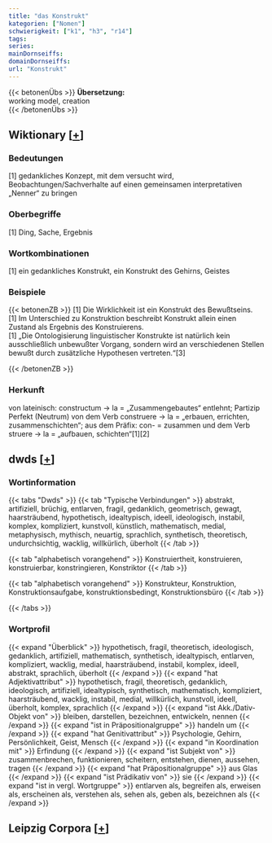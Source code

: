 ```yaml
---
title: "das Konstrukt"
kategorien: ["Nomen"]
schwierigkeit: ["k1", "h3", "r14"]
tags:
series:
mainDornseiffs:
domainDornseiffs:
url: "Konstrukt"
---
```


{{< betonenÜbs >}}
**Übersetzung:**  
working model, creation  
{{< /betonenÜbs >}}

## Wiktionary [[+](https://de.wiktionary.org/wiki/Konstrukt)]

### Bedeutungen
[1] gedankliches Konzept, mit dem versucht wird, Beobachtungen/Sachverhalte auf einen gemeinsamen interpretativen „Nenner“ zu bringen  

### Oberbegriffe
[1] Ding, Sache, Ergebnis  

### Wortkombinationen
[1] ein gedankliches Konstrukt, ein Konstrukt des Gehirns, Geistes  

### Beispiele
{{< betonenZB >}}
[1] Die Wirklichkeit ist ein Konstrukt des Bewußtseins.  
[1] Im Unterschied zu Konstruktion beschreibt Konstrukt allein einen Zustand als Ergebnis des Konstruierens.  
[1] „Die Ontologisierung linguistischer Konstrukte ist natürlich kein ausschließlich unbewußter Vorgang, sondern wird an verschiedenen Stellen bewußt durch zusätzliche Hypothesen vertreten.“[3]  

{{< /betonenZB >}}
### Herkunft
von lateinisch: constructum → la = „Zusammengebautes“ entlehnt; Partizip Perfekt (Neutrum) von dem Verb construere → la = „erbauen, errichten, zusammenschichten“; aus dem Präfix: con- = zusammen und dem Verb struere → la = „aufbauen, schichten“[1][2]  



## dwds [[+](https://www.dwds.de/wb/Konstrukt)]

### Wortinformation
{{< tabs "Dwds" >}}
{{< tab "Typische Verbindungen" >}}
abstrakt, artifiziell, brüchig, entlarven, fragil, gedanklich, geometrisch, gewagt, haarsträubend, hypothetisch, idealtypisch, ideell, ideologisch, instabil, komplex, kompliziert, kunstvoll, künstlich, mathematisch, medial, metaphysisch, mythisch, neuartig, sprachlich, synthetisch, theoretisch, undurchsichtig, wacklig, willkürlich, überholt
{{< /tab >}}

{{< tab "alphabetisch vorangehend" >}}
Konstruiertheit, konstruieren, konstruierbar, konstringieren, Konstriktor
{{< /tab >}}

{{< tab "alphabetisch vorangehend" >}}
Konstrukteur, Konstruktion, Konstruktionsaufgabe, konstruktionsbedingt, Konstruktionsbüro
{{< /tab >}}

{{< /tabs >}}

### Wortprofil
{{< expand "Überblick" >}} hypothetisch, fragil, theoretisch, ideologisch, gedanklich, artifiziell, mathematisch, synthetisch, idealtypisch, entlarven, kompliziert, wacklig, medial, haarsträubend, instabil, komplex, ideell, abstrakt, sprachlich, überholt {{< /expand >}}
{{< expand "hat Adjektivattribut" >}} hypothetisch, fragil, theoretisch, gedanklich, ideologisch, artifiziell, idealtypisch, synthetisch, mathematisch, kompliziert, haarsträubend, wacklig, instabil, medial, willkürlich, kunstvoll, ideell, überholt, komplex, sprachlich {{< /expand >}}
{{< expand "ist Akk./Dativ-Objekt von" >}} bleiben, darstellen, bezeichnen, entwickeln, nennen {{< /expand >}}
{{< expand "ist in Präpositionalgruppe" >}} handeln um {{< /expand >}}
{{< expand "hat Genitivattribut" >}} Psychologie, Gehirn, Persönlichkeit, Geist, Mensch {{< /expand >}}
{{< expand "in Koordination mit" >}} Erfindung {{< /expand >}}
{{< expand "ist Subjekt von" >}} zusammenbrechen, funktionieren, scheitern, entstehen, dienen, aussehen, tragen {{< /expand >}}
{{< expand "hat Präpositionalgruppe" >}} aus Glas {{< /expand >}}
{{< expand "ist Prädikativ von" >}} sie {{< /expand >}}
{{< expand "ist in vergl. Wortgruppe" >}} entlarven als, begreifen als, erweisen als, erscheinen als, verstehen als, sehen als, geben als, bezeichnen als {{< /expand >}}

## Leipzig Corpora [[+](https://corpora.uni-leipzig.de/en/res?word=Konstrukt&corpusId=deu_newscrawl-public_2018)]

